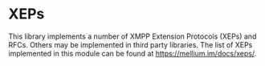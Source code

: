 # XEPs

This library implements a number of XMPP Extension Protocols (XEPs) and RFCs.
Others may be implemented in third party libraries.
The list of XEPs implemented in this module can be found at
https://mellium.im/docs/xeps/.
